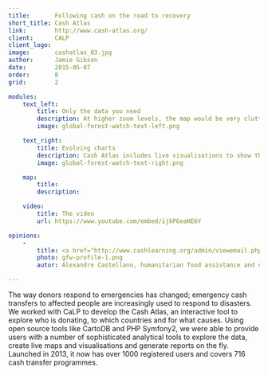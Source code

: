 ```yaml
---
title:       Following cash on the road to recovery
short_title: Cash Atlas
link:        http://www.cash-atlas.org/
client:      CALP
client_logo: 
image:       cashatlas_03.jpg
author:      Jamie Gibson
date:        2015-05-07
order:       8
grid:        2

modules:
    text_left:
        title: Only the data you need
        description: At higher zoom levels, the map would be very cluttered if you had all the data for the smallest level being shown. Progressive disclosure means the data shown is optimised for your current zoom level. And where you select one particular region for analysis, you can see the detail for one and summaries of the neighbouring regions to avoid distractions and allowing you to focus on your work. 
        image: global-forest-watch-text-left.png

    text_right:
        title: Evolving charts 
        description: Cash Atlas includes live visualisations to show the finer details of the data. As you explore the map, the charts change to reflect the new areas you’re interested in. You can also use the filters to ensure you’re only seeing the most relevant data.
        image: global-forest-watch-text-right.png

    map:
        title: 
        description: 

    video:
        title: The video
        url: https://www.youtube.com/embed/ijkP6eaHE6Y

opinions:
    -
        title: <a href="http://www.cashlearning.org/admin/viewemail.php?id=224">"I appreciate the fact that it's modern and user friendly. The Cash Atlas can be of great benefit for all humanitarian experts and researchers."</a>
        photo: gfw-profile-1.png
        autor: Alexandre Castellano, humanitarian food assistance and nutrition policy officer at the European Commission Humanitarian Office

---
```


The way donors respond to emergencies has changed; emergency cash transfers to affected people are increasingly used to respond to disasters. We worked with CaLP to develop the Cash Atlas, an interactive tool to explore who is donating, to which countries and for what causes.  Using open source tools like CartoDB and PHP Symfony2, we were able to provide users with a number of sophisticated analytical tools to explore the data, create live maps and visualisations and generate reports on the fly. Launched in 2013, it now has over 1000 registered users and covers 716 cash transfer programmes.
